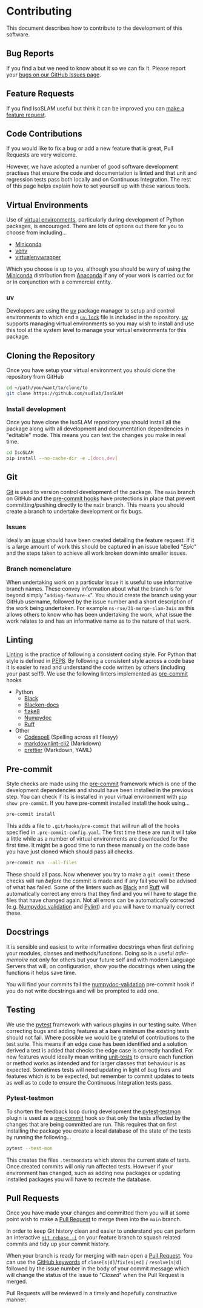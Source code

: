 # Contributing

This document describes how to contribute to the development of this software.

## Bug Reports

If you find a but we need to know about it so we can fix it. Please report your [bugs on our GitHub Issues
page][gh-bug].

## Feature Requests

If you find IsoSLAM useful but think it can be improved you can [make a feature request][gh-feature].

## Code Contributions

If you would like to fix a bug or add a new feature that is great, Pull Requests are very welcome.

However, we have adopted a number of good software development practises that ensure the code and documentation is
linted and that unit and regression tests pass both locally and on Continuous Integration. The rest of this page helps
explain how to set yourself up with these various tools.

## Virtual Environments

Use of [virtual environments][venv], particularly during development of Python packages, is encouraged. There are lots of
options out there for you to choose from including...

- [Miniconda][miniconda]
- [venv][venv]
- [virtualenvwrapper][virtualenvwrapper]

Which you choose is up to you, although you should be wary of using the [Miniconda][miniconda] distribution from
[Anaconda][anaconda] if any of your work is carried out for or in conjunction with a commercial entity.

### uv

Developers are using the [uv][uv] package manager to setup and control environments to which end a [`uv.lock`][uv-lock]
file is included in the repository. [uv][uv] supports managing virtual environments so you may wish to install and use
this tool at the system level to manage your virtual environments for this package.

## Cloning the Repository

Once you have setup your virtual environment you should clone the repository from GitHub

```bash
cd ~/path/you/want/to/clone/to
git clone https://github.com/sudlab/IsoSLAM
```

### Install development

Once you have clone the IsoSLAM repository you should install all the package along with all development and
documentation dependencies in "editable" mode. This means you can test the changes you make in real time.

```bash
cd IsoSLAM
pip install --no-cache-dir -e .[docs,dev]
```

## Git

[Git][git] is used to version control development of the package. The `main` branch on GitHub and the [pre-commit
hooks](contributing#pre-commit) have protections in place that prevent committing/pushing directly to the `main`
branch. This means you should create a branch to undertake development or fix bugs.

### Issues

Ideally an [issue][isoslam-issue] should have been created detailing the feature request. If it is a large amount of
work this should be captured in an issue labelled "_Epic_" and the steps taken to achieve all work broken down into
smaller issues.

### Branch nomenclature

When undertaking work on a particular issue it is useful to use informative branch names. These convey information about
what the branch is for beyond simply "`adding-feature-x`". You should create the branch using your GitHub username,
followed by the issue number and a short description of the work being undertaken. For example
`ns-rse/31-merge-slam-3uis` as this allows others to know who has been undertaking the work, what issue the work relates
to and has an informative name as to the nature of that work.

## Linting

[Linting][linting] is the practice of following a consistent coding style. For Python that style is defined in
[PEP8][pep8]. By following a consistent style across a code base it is easier to read and understand the code written by
others (including your past self!). We use the following linters implemented as [pre-commit](#pre-commit) hooks

- Python
  - [Black][black]
  - [Blacken-docs][blacken-docs]
  - [flake8][flake8]
  - [Numpydoc][numpydoc-validation]
  - [Ruff][ruff]
- Other
  - [Codespell][codespell] (Spelling across all filesyy)
  - [markdownlint-cli2][markdownlint-cli2] (Markdown)
  - [prettier][prettier] (Markdown, YAML)

## Pre-commit

Style checks are made using the [pre-commit][pre-commit] framework which is one of the development dependencies and
should have been installed in the previous step. You can check if its is installed in your virtual environment with `pip
show pre-commit`. If you have pre-commit installed install the hook using...

```bash
pre-commit install
```

This adds a file to `.git/hooks/pre-commit` that will run all of the hooks specified in `.pre-commit-config.yaml`. The
first time these are run it will take a little while as a number of virtual environments are downloaded for the first
time. It might be a good time to run these manually on the code base you have just cloned which should pass all checks.

```bash
pre-commit run --all-files
```

These should all pass. Now whenever you try to make a `git commit` these checks will run _before_ the commit is made and
if any fail you will be advised of what has failed. Some of the linters such as [Black][black] and [Ruff][ruff] will
automatically correct any errors that they find and you will have to stage the files that have changed again. Not all
errors can be automatically corrected (e.g. [Numpydoc validation][numpydoc-validation] and [Pylint][pylint]) and you
will have to manually correct these.

## Docstrings

It is sensible and easiest to write informative docstrings when first defining your modules, classes and
methods/functions. Doing so is a useful _adie-memoire_ not only for others but your future self and with modern Language
Servers that will, on configuration, show you the docstrings when using the functions it helps save time.

You will find your commits fail the [numpydoc-validation][numpydoc-validation] pre-commit hook if you do not write
docstrings and will be prompted to add one.

## Testing

We use the [pytest][pytest] framework with various plugins in our testing suite. When correcting bugs and adding
features at a bare minimum the existing tests should not fail. Where possible we would be grateful of contributions to
the test suite. This means if an edge case has been identified and a solution derived a test is added that checks the
edge case is correctly handled. For new features would ideally mean writing [unit-tests][unit-tests] to ensure each
function or method works as intended and for larger classes that behaviour is as expected. Sometimes tests will need
updating in light of bug fixes and features which is to be expected, but remember to commit updates to tests as well as
to code to ensure the Continuous Integration tests pass.

### Pytest-testmon

To shorten the feedback loop during development the [pytest-testmon][pytest-testmon] plugin is used as a
[pre-commit](#pre-commit) hook so that only the tests affected by the changes that are being committed are run. This
requires that on first installing the package you create a local database of the state of the tests by running the
following...

```bash
pytest --test-mon
```

This creates the files `.testmondata` which stores the current state of tests. Once created commits will only run
affected tests. However if your environment has changed, such as adding new packages or updating installed packages you
will have to recreate the database.

## Pull Requests

Once you have made your changes and committed them you will at some point wish to make a [Pull Request][gh-pr] to merge
them into the `main` branch.

In order to keep Git history clean and easier to understand you can perform an interactive [`git rebase -i`][git-rebase]
on your feature branch to squash related commits and tidy up your commit history.

When your branch is ready for merging with `main` open a [Pull Request][gh-pr]. You can use the [GitHub
keywords][gh-keywords] of `close[s|d]`/`fix[es|ed]` / `resolve[s|d]` followed by the issue number in the body of your
commit message which will change the status of the issue to "_Closed_" when the Pull Request is merged.

Pull Requests will be reviewed in a timely and hopefully constructive manner.

[anaconda]: https://www.anaconda.com/blog/update-on-anacondas-terms-of-service-for-academia-and-research
[black]: https://black.readthedocs.io/en/stable/index.html
[blacken-docs]: https://github.com/adamchainz/blacken-docs
[codespell]: https://github.com/codespell-project/codespell
[flake8]: https://flake8.pycqa.org/en/latest/
[gh-bug]: https://github.com/sudlab/IsoSLAM/issues/new?assignees=&labels=bug&projects=sudlab%2F1&template=bug_report.yaml&title=%5Bbug%5D%3A+
[gh-feature]: https://github.com/sudlab/IsoSLAM/issues/new?assignees=&labels=enhancement&projects=sudlab%2F1&template=feature_request.yaml&title=%5Bfeature%5D+%3A+
[gh-keywords]: https://docs.github.com/en/get-started/writing-on-github/working-with-advanced-formatting/using-keywords-in-issues-and-pull-requests
[gh-pr]: https://github.com/sudlab/IsoSLAM/pulls
[isoslam-issue]: https://github.com/sudlab/IsoSLAM/issues/
[git]: https://git-scm.com
[git-rebase]: https://git-scm.com/book/en/v2/Git-Tools-Rewriting-History
[linting]: https://en.wikipedia.org/wiki/Lint_(software)
[markdownlint-cli2]: https://github.com/DavidAnson/markdownlint-cli2
[miniconda]: https://docs.anaconda.com/miniconda/
[numpydoc-validation]: https://numpydoc.readthedocs.io/en/latest/validation.html
[pep8]: https://peps.python.org/pep-0008/
[pre-commit]: https://pre-commit.com/
[prettier]: https://prettier.io/docs/en/
[pylint]: https://www.pylint.org/
[pytest]: https://pytest.org
[pytest-testmon]: https://pypi.org/project/pytest-testmon/
[ruff]: https://docs.astral.sh/ruff
[unit-tests]: https://en.wikipedia.org/wiki/Unit_testing
[uv]: https://docs.astral.sh/uv/
[uv-lock]: https://docs.astral.sh/uv/concepts/projects/#project-lockfile
[venv]: https://docs.python.org/3/library/venv.html
[virtualenvwrapper]: https://virtualenvwrapper.readthedocs.io/en/latest/

